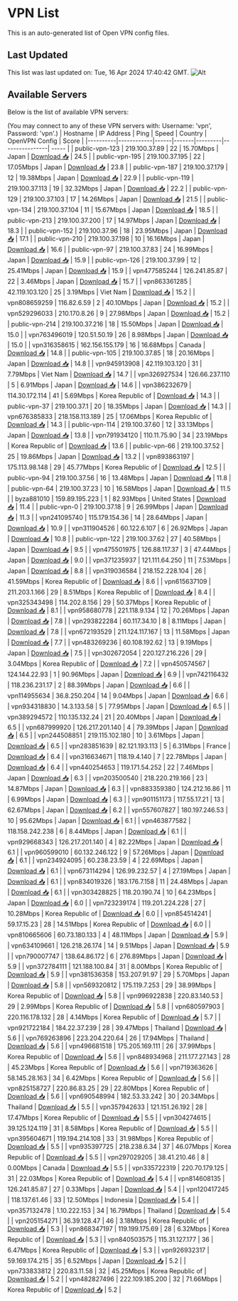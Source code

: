 # VPN List

This is an auto-generated list of Open VPN config files.

## Last Updated

This list was last updated on: Tue, 16 Apr 2024 17:40:42 GMT.
![Alt](https://repobeats.axiom.co/api/embed/186b98318ef1479477931607c1ad7d823f12451f.svg "Repobeats analytics image")

## Available Servers

Below is the list of available VPN servers:

(You may connect to any of these VPN servers with: Username: 'vpn', Password: 'vpn'.)
| Hostname | IP Address | Ping | Speed | Country | OpenVPN Config | Score |
|----------|------------|------|-------|---------|----------------| ----- |
| public-vpn-123 | 219.100.37.89 | 22 | 15.70Mbps | Japan | [Download 📥](./configs/server_0_JP.ovpn) | 24.5 |
| public-vpn-195 | 219.100.37.195 | 22 | 17.05Mbps | Japan | [Download 📥](./configs/server_1_JP.ovpn) | 23.8 |
| public-vpn-187 | 219.100.37.179 | 12 | 19.38Mbps | Japan | [Download 📥](./configs/server_2_JP.ovpn) | 22.9 |
| public-vpn-119 | 219.100.37.113 | 19 | 32.32Mbps | Japan | [Download 📥](./configs/server_3_JP.ovpn) | 22.2 |
| public-vpn-129 | 219.100.37.103 | 17 | 14.26Mbps | Japan | [Download 📥](./configs/server_4_JP.ovpn) | 21.5 |
| public-vpn-134 | 219.100.37.104 | 11 | 15.67Mbps | Japan | [Download 📥](./configs/server_5_JP.ovpn) | 18.5 |
| public-vpn-213 | 219.100.37.200 | 17 | 14.97Mbps | Japan | [Download 📥](./configs/server_6_JP.ovpn) | 18.3 |
| public-vpn-152 | 219.100.37.96 | 18 | 23.95Mbps | Japan | [Download 📥](./configs/server_7_JP.ovpn) | 17.1 |
| public-vpn-210 | 219.100.37.198 | 10 | 16.16Mbps | Japan | [Download 📥](./configs/server_8_JP.ovpn) | 16.6 |
| public-vpn-97 | 219.100.37.83 | 24 | 16.99Mbps | Japan | [Download 📥](./configs/server_9_JP.ovpn) | 15.9 |
| public-vpn-126 | 219.100.37.99 | 12 | 25.41Mbps | Japan | [Download 📥](./configs/server_10_JP.ovpn) | 15.9 |
| vpn477585244 | 126.241.85.87 | 22 | 3.46Mbps | Japan | [Download 📥](./configs/server_11_JP.ovpn) | 15.7 |
| vpn863361285 | 42.119.103.120 | 25 | 3.19Mbps | Viet Nam | [Download 📥](./configs/server_12_VN.ovpn) | 15.2 |
| vpn808659259 | 116.82.6.59 | 2 | 40.10Mbps | Japan | [Download 📥](./configs/server_13_JP.ovpn) | 15.2 |
| vpn529296033 | 210.170.8.26 | 9 | 27.98Mbps | Japan | [Download 📥](./configs/server_14_JP.ovpn) | 15.2 |
| public-vpn-214 | 219.100.37.216 | 18 | 15.50Mbps | Japan | [Download 📥](./configs/server_15_JP.ovpn) | 15.0 |
| vpn763496019 | 120.51.50.19 | 26 | 8.98Mbps | Japan | [Download 📥](./configs/server_16_JP.ovpn) | 15.0 |
| vpn316358615 | 162.156.155.179 | 16 | 16.68Mbps | Canada | [Download 📥](./configs/server_17_CA.ovpn) | 14.8 |
| public-vpn-105 | 219.100.37.85 | 18 | 20.16Mbps | Japan | [Download 📥](./configs/server_18_JP.ovpn) | 14.8 |
| vpn945913908 | 42.119.103.120 | 31 | 7.79Mbps | Viet Nam | [Download 📥](./configs/server_19_VN.ovpn) | 14.7 |
| vpn326927534 | 126.66.237.110 | 5 | 6.91Mbps | Japan | [Download 📥](./configs/server_20_JP.ovpn) | 14.6 |
| vpn386232679 | 114.30.172.114 | 41 | 5.69Mbps | Korea Republic of | [Download 📥](./configs/server_21_KR.ovpn) | 14.3 |
| public-vpn-37 | 219.100.37.1 | 20 | 18.35Mbps | Japan | [Download 📥](./configs/server_22_JP.ovpn) | 14.3 |
| vpn676385833 | 218.158.113.189 | 25 | 17.06Mbps | Korea Republic of | [Download 📥](./configs/server_23_KR.ovpn) | 14.3 |
| public-vpn-114 | 219.100.37.60 | 12 | 33.13Mbps | Japan | [Download 📥](./configs/server_24_JP.ovpn) | 13.8 |
| vpn791934120 | 110.11.75.90 | 34 | 23.19Mbps | Korea Republic of | [Download 📥](./configs/server_25_KR.ovpn) | 13.6 |
| public-vpn-66 | 219.100.37.52 | 25 | 19.86Mbps | Japan | [Download 📥](./configs/server_26_JP.ovpn) | 13.2 |
| vpn893863197 | 175.113.98.148 | 29 | 45.77Mbps | Korea Republic of | [Download 📥](./configs/server_27_KR.ovpn) | 12.5 |
| public-vpn-94 | 219.100.37.56 | 16 | 13.48Mbps | Japan | [Download 📥](./configs/server_28_JP.ovpn) | 11.8 |
| public-vpn-64 | 219.100.37.23 | 10 | 16.58Mbps | Japan | [Download 📥](./configs/server_29_JP.ovpn) | 11.5 |
| byza881010 | 159.89.195.223 | 1 | 82.93Mbps | United States | [Download 📥](./configs/server_30_US.ovpn) | 11.4 |
| public-vpn-0 | 219.100.37.18 | 9 | 26.99Mbps | Japan | [Download 📥](./configs/server_31_JP.ovpn) | 11.3 |
| vpn241095740 | 115.179.154.36 | 14 | 28.64Mbps | Japan | [Download 📥](./configs/server_32_JP.ovpn) | 10.9 |
| vpn311904526 | 60.122.6.107 | 6 | 26.92Mbps | Japan | [Download 📥](./configs/server_33_JP.ovpn) | 10.8 |
| public-vpn-122 | 219.100.37.62 | 27 | 40.58Mbps | Japan | [Download 📥](./configs/server_34_JP.ovpn) | 9.5 |
| vpn475501975 | 126.88.117.37 | 3 | 47.44Mbps | Japan | [Download 📥](./configs/server_35_JP.ovpn) | 9.0 |
| vpn371235937 | 121.111.64.250 | 11 | 7.53Mbps | Japan | [Download 📥](./configs/server_36_JP.ovpn) | 8.8 |
| vpn319036584 | 218.152.228.104 | 26 | 41.59Mbps | Korea Republic of | [Download 📥](./configs/server_37_KR.ovpn) | 8.6 |
| vpn615637109 | 211.203.1.166 | 29 | 8.51Mbps | Korea Republic of | [Download 📥](./configs/server_38_KR.ovpn) | 8.4 |
| vpn325343498 | 114.202.8.156 | 29 | 50.37Mbps | Korea Republic of | [Download 📥](./configs/server_39_KR.ovpn) | 8.1 |
| vpn958680778 | 221.118.9.134 | 12 | 70.26Mbps | Japan | [Download 📥](./configs/server_40_JP.ovpn) | 7.8 |
| vpn293822284 | 60.117.34.10 | 8 | 8.11Mbps | Japan | [Download 📥](./configs/server_41_JP.ovpn) | 7.8 |
| vpn672193529 | 211.124.117.167 | 13 | 11.58Mbps | Japan | [Download 📥](./configs/server_42_JP.ovpn) | 7.7 |
| vpn483269236 | 60.108.192.62 | 13 | 9.19Mbps | Japan | [Download 📥](./configs/server_43_JP.ovpn) | 7.5 |
| vpn302672054 | 220.127.216.226 | 29 | 3.04Mbps | Korea Republic of | [Download 📥](./configs/server_44_KR.ovpn) | 7.2 |
| vpn450574567 | 124.144.22.93 | 1 | 90.96Mbps | Japan | [Download 📥](./configs/server_45_JP.ovpn) | 6.9 |
| vpn742116432 | 118.236.231.17 | 2 | 88.39Mbps | Japan | [Download 📥](./configs/server_46_JP.ovpn) | 6.6 |
| vpn114955634 | 36.8.250.204 | 14 | 9.04Mbps | Japan | [Download 📥](./configs/server_47_JP.ovpn) | 6.6 |
| vpn934318830 | 14.3.133.58 | 5 | 77.95Mbps | Japan | [Download 📥](./configs/server_48_JP.ovpn) | 6.5 |
| vpn389294572 | 110.135.132.24 | 21 | 20.40Mbps | Japan | [Download 📥](./configs/server_49_JP.ovpn) | 6.5 |
| vpn687999920 | 126.217.201.140 | 4 | 79.39Mbps | Japan | [Download 📥](./configs/server_50_JP.ovpn) | 6.5 |
| vpn244508851 | 219.115.102.180 | 10 | 3.61Mbps | Japan | [Download 📥](./configs/server_51_JP.ovpn) | 6.5 |
| vpn283851639 | 82.121.193.113 | 5 | 6.31Mbps | France | [Download 📥](./configs/server_52_FR.ovpn) | 6.4 |
| vpn316634671 | 118.19.4.140 | 7 | 22.78Mbps | Japan | [Download 📥](./configs/server_53_JP.ovpn) | 6.4 |
| vpn440254653 | 119.171.54.252 | 22 | 7.46Mbps | Japan | [Download 📥](./configs/server_54_JP.ovpn) | 6.3 |
| vpn203500540 | 218.220.219.166 | 23 | 14.87Mbps | Japan | [Download 📥](./configs/server_55_JP.ovpn) | 6.3 |
| vpn883359380 | 124.212.16.86 | 11 | 6.99Mbps | Japan | [Download 📥](./configs/server_56_JP.ovpn) | 6.3 |
| vpn901151173 | 117.55.17.21 | 13 | 62.67Mbps | Japan | [Download 📥](./configs/server_57_JP.ovpn) | 6.2 |
| vpn557607827 | 180.197.246.53 | 10 | 95.62Mbps | Japan | [Download 📥](./configs/server_58_JP.ovpn) | 6.1 |
| vpn463877582 | 118.158.242.238 | 6 | 8.44Mbps | Japan | [Download 📥](./configs/server_59_JP.ovpn) | 6.1 |
| vpn929668343 | 126.217.201.140 | 4 | 82.22Mbps | Japan | [Download 📥](./configs/server_60_JP.ovpn) | 6.1 |
| vpn960599010 | 60.132.246.122 | 9 | 57.26Mbps | Japan | [Download 📥](./configs/server_61_JP.ovpn) | 6.1 |
| vpn234924095 | 60.238.23.59 | 4 | 22.69Mbps | Japan | [Download 📥](./configs/server_62_JP.ovpn) | 6.1 |
| vpn673114294 | 126.99.232.57 | 4 | 27.19Mbps | Japan | [Download 📥](./configs/server_63_JP.ovpn) | 6.1 |
| vpn834019326 | 183.176.7.158 | 11 | 24.48Mbps | Japan | [Download 📥](./configs/server_64_JP.ovpn) | 6.1 |
| vpn303428825 | 118.20.190.74 | 10 | 64.23Mbps | Japan | [Download 📥](./configs/server_65_JP.ovpn) | 6.0 |
| vpn723239174 | 119.201.224.228 | 27 | 10.28Mbps | Korea Republic of | [Download 📥](./configs/server_66_KR.ovpn) | 6.0 |
| vpn854514241 | 59.17.15.23 | 28 | 14.51Mbps | Korea Republic of | [Download 📥](./configs/server_67_KR.ovpn) | 6.0 |
| vpn810665606 | 60.73.180.133 | 4 | 48.11Mbps | Japan | [Download 📥](./configs/server_68_JP.ovpn) | 5.9 |
| vpn634109661 | 126.218.26.174 | 14 | 9.51Mbps | Japan | [Download 📥](./configs/server_69_JP.ovpn) | 5.9 |
| vpn790007747 | 138.64.86.172 | 6 | 276.89Mbps | Japan | [Download 📥](./configs/server_70_JP.ovpn) | 5.9 |
| vpn372784111 | 121.188.100.84 | 31 | 8.00Mbps | Korea Republic of | [Download 📥](./configs/server_71_KR.ovpn) | 5.9 |
| vpn381536358 | 153.207.91.97 | 29 | 5.70Mbps | Japan | [Download 📥](./configs/server_72_JP.ovpn) | 5.8 |
| vpn569320812 | 175.119.7.253 | 29 | 38.99Mbps | Korea Republic of | [Download 📥](./configs/server_73_KR.ovpn) | 5.8 |
| vpn996922838 | 220.83.140.53 | 29 | 2.99Mbps | Korea Republic of | [Download 📥](./configs/server_74_KR.ovpn) | 5.8 |
| vpn680597903 | 220.116.178.132 | 28 | 4.14Mbps | Korea Republic of | [Download 📥](./configs/server_75_KR.ovpn) | 5.7 |
| vpn921722184 | 184.22.37.239 | 28 | 39.47Mbps | Thailand | [Download 📥](./configs/server_76_TH.ovpn) | 5.6 |
| vpn769263896 | 223.204.220.64 | 26 | 17.94Mbps | Thailand | [Download 📥](./configs/server_77_TH.ovpn) | 5.6 |
| vpn496681518 | 175.205.169.111 | 26 | 37.99Mbps | Korea Republic of | [Download 📥](./configs/server_78_KR.ovpn) | 5.6 |
| vpn848934968 | 211.177.27.143 | 28 | 45.23Mbps | Korea Republic of | [Download 📥](./configs/server_79_KR.ovpn) | 5.6 |
| vpn719363626 | 58.145.28.163 | 34 | 6.42Mbps | Korea Republic of | [Download 📥](./configs/server_80_KR.ovpn) | 5.6 |
| vpn825158727 | 220.86.83.25 | 29 | 22.80Mbps | Korea Republic of | [Download 📥](./configs/server_81_KR.ovpn) | 5.6 |
| vpn690548994 | 182.53.33.242 | 30 | 20.34Mbps | Thailand | [Download 📥](./configs/server_82_TH.ovpn) | 5.5 |
| vpn357942633 | 121.151.26.192 | 28 | 17.47Mbps | Korea Republic of | [Download 📥](./configs/server_83_KR.ovpn) | 5.5 |
| vpn304274615 | 39.125.124.119 | 31 | 8.58Mbps | Korea Republic of | [Download 📥](./configs/server_84_KR.ovpn) | 5.5 |
| vpn395604671 | 119.194.214.108 | 33 | 31.98Mbps | Korea Republic of | [Download 📥](./configs/server_85_KR.ovpn) | 5.5 |
| vpn935397725 | 218.238.6.34 | 37 | 46.07Mbps | Korea Republic of | [Download 📥](./configs/server_86_KR.ovpn) | 5.5 |
| vpn297029205 | 38.41.210.46 | 8 | 0.00Mbps | Canada | [Download 📥](./configs/server_87_CA.ovpn) | 5.5 |
| vpn335722319 | 220.70.179.125 | 31 | 22.03Mbps | Korea Republic of | [Download 📥](./configs/server_88_KR.ovpn) | 5.4 |
| vpn814608135 | 126.241.85.87 | 27 | 0.33Mbps | Japan | [Download 📥](./configs/server_89_JP.ovpn) | 5.4 |
| vpn120417245 | 118.137.61.46 | 33 | 12.50Mbps | Indonesia | [Download 📥](./configs/server_90_ID.ovpn) | 5.4 |
| vpn357132478 | 1.10.222.153 | 34 | 16.79Mbps | Thailand | [Download 📥](./configs/server_91_TH.ovpn) | 5.4 |
| vpn205154271 | 36.39.128.47 | 46 | 3.18Mbps | Korea Republic of | [Download 📥](./configs/server_92_KR.ovpn) | 5.3 |
| vpn868347197 | 119.199.175.69 | 28 | 6.32Mbps | Korea Republic of | [Download 📥](./configs/server_93_KR.ovpn) | 5.3 |
| vpn840503575 | 115.31.127.177 | 36 | 6.47Mbps | Korea Republic of | [Download 📥](./configs/server_94_KR.ovpn) | 5.3 |
| vpn926932317 | 59.169.174.215 | 35 | 6.52Mbps | Japan | [Download 📥](./configs/server_95_JP.ovpn) | 5.2 |
| vpn733833812 | 220.83.11.58 | 32 | 45.25Mbps | Korea Republic of | [Download 📥](./configs/server_96_KR.ovpn) | 5.2 |
| vpn482827496 | 222.109.185.200 | 32 | 71.66Mbps | Korea Republic of | [Download 📥](./configs/server_97_KR.ovpn) | 5.2 |
